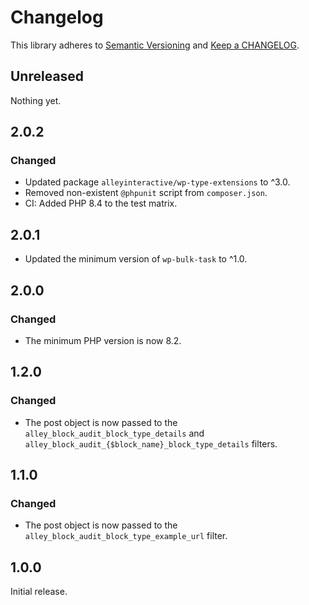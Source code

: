 # Changelog

This library adheres to [Semantic Versioning](https://semver.org/) and [Keep a CHANGELOG](https://keepachangelog.com/en/1.0.0/).

## Unreleased

Nothing yet.

## 2.0.2

### Changed

- Updated package `alleyinteractive/wp-type-extensions` to ^3.0.
- Removed non-existent `@phpunit` script from `composer.json`.
- CI: Added PHP 8.4 to the test matrix.

## 2.0.1

- Updated the minimum version of `wp-bulk-task` to ^1.0.

## 2.0.0

### Changed

- The minimum PHP version is now 8.2.

## 1.2.0

### Changed

- The post object is now passed to the `alley_block_audit_block_type_details` and `alley_block_audit_{$block_name}_block_type_details` filters.

## 1.1.0

### Changed

- The post object is now passed to the `alley_block_audit_block_type_example_url` filter.

## 1.0.0

Initial release.
